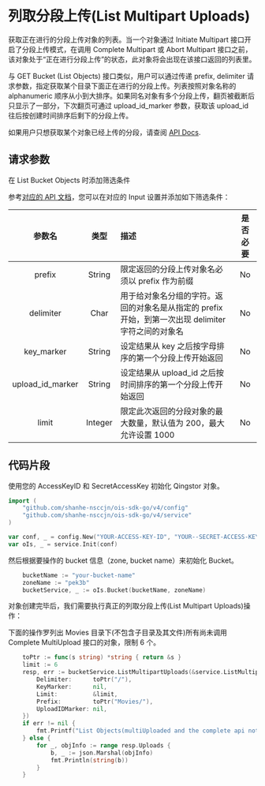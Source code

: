 # 列取分段上传(List Multipart Uploads)

获取正在进行的分段上传对象的列表。当一个对象通过 Initiate Multipart 接口开启了分段上传模式，在调用 Complete Multipart 或 Abort Multipart 接口之前，该对象处于“正在进行分段上传”的状态，此对象将会出现在该接口返回的列表里。

与 GET Bucket (List Objects) 接口类似，用户可以通过传递 prefix, delimiter 请求参数，指定获取某个目录下面正在进行的分段上传。列表按照对象名称的 alphanumeric 顺序从小到大排序。如果同名对象有多个分段上传，翻页被截断后只显示了一部分，下次翻页可通过 upload_id_marker 参数，获取该 upload_id 往后按创建时间排序后剩下的分段上传。

如果用户只想获取某个对象已经上传的分段，请查阅 [API Docs](https://docsv3.shanhe.com/ois/api/object/multipart/list_multipart.html#object-storage-api-list-multipart).

## 请求参数

在 List Bucket Objects 时添加筛选条件

参考[对应的 API 文档](https://docsv3.shanhe.com/ois/api/bucket/list_multipart_uploads.html)，您可以在对应的 Input 设置并添加如下筛选条件：

|      参数名      |  类型   | 描述                                                                                                | 是否必要 |
| :--------------: | :-----: | :-------------------------------------------------------------------------------------------------- | :------: |
|      prefix      | String  | 限定返回的分段上传对象名必须以 prefix 作为前缀                                                      |    No    |
|    delimiter     |  Char   | 用于给对象名分组的字符。返回的对象名是从指定的 prefix 开始，到第一次出现 delimiter 字符之间的对象名 |    No    |
|    key_marker    | String  | 设定结果从 key 之后按字母排序的第一个分段上传开始返回                                               |    No    |
| upload_id_marker | String  | 设定结果从 upload_id 之后按时间排序的第一个分段上传开始返回                                         |    No    |
|      limit       | Integer | 限定此次返回的分段对象的最大数量，默认值为 200，最大允许设置 1000                                   |    No    |

## 代码片段

使用您的 AccessKeyID 和 SecretAccessKey 初始化 Qingstor 对象。

```go
import (
	"github.com/shanhe-nsccjn/ois-sdk-go/v4/config"
	"github.com/shanhe-nsccjn/ois-sdk-go/v4/service"
)

var conf, _ = config.New("YOUR-ACCESS-KEY-ID", "YOUR--SECRET-ACCESS-KEY")
var oIs, _ = service.Init(conf)
```

然后根据要操作的 bucket 信息（zone, bucket name）来初始化 Bucket。

```go
	bucketName := "your-bucket-name"
	zoneName := "pek3b"
	bucketService, _ := oIs.Bucket(bucketName, zoneName)
```

对象创建完毕后，我们需要执行真正的列取分段上传(List Multipart Uploads)操作：

下面的操作罗列出 Movies 目录下(不包含子目录及其文件)所有尚未调用 Complete MultiUpload 接口的对象，限制 6 个。

```go
	toPtr := func(s string) *string { return &s }
	limit := 6
	resp, err := bucketService.ListMultipartUploads(&service.ListMultipartUploadsInput{
		Delimiter:      toPtr("/"),
		KeyMarker:      nil,
		Limit:          &limit,
		Prefix:         toPtr("Movies/"),
		UploadIDMarker: nil,
	})
	if err != nil {
		fmt.Printf("List Objects(multiUploaded and the complete api not been called) on bucket: %s failed with given error: %s\n", bucketName, err)
	} else {
		for _, objInfo := range resp.Uploads {
			b, _ := json.Marshal(objInfo)
			fmt.Println(string(b))
		}
	}
```
